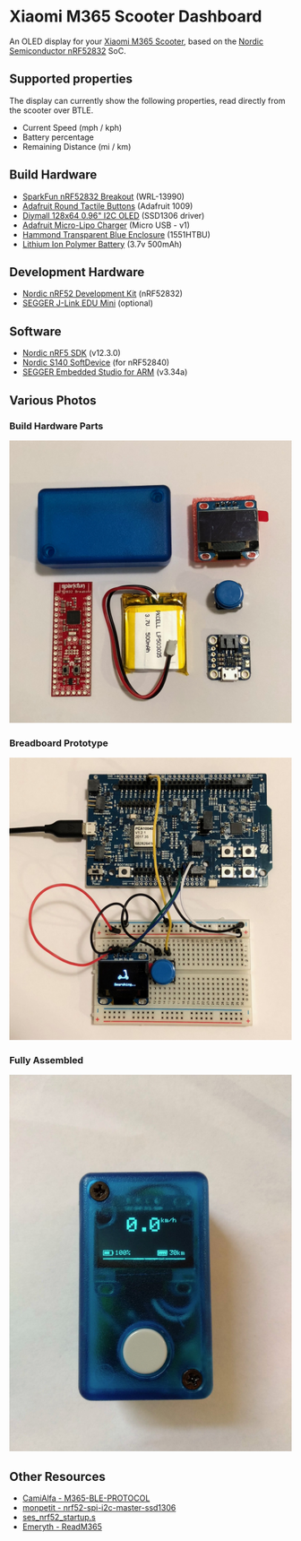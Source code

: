 # Xiaomi M365 Scooter Dashboard

An OLED display for your [Xiaomi M365 Scooter](https://www.amazon.com/gp/product/B076KKX4BC/ref=as_li_tl?ie=UTF8&camp=1789&creative=9325&creativeASIN=B076KKX4BC&linkCode=as2&tag=heardrwt-20&linkId=20a3379f0dbe53111d9826211fabb4f0), based on the [Nordic Semiconductor nRF52832](https://www.nordicsemi.com/eng/Products/Bluetooth-low-energy/nRF52832) SoC.

## Supported properties
The display can currently show the following properties, read directly from the scooter over BTLE.

* Current Speed (mph / kph)
* Battery percentage 
* Remaining Distance (mi / km)

## Build Hardware
* [SparkFun nRF52832 Breakout](https://www.amazon.com/gp/product/B01N55QWTX/ref=as_li_tl?ie=UTF8&tag=heardrwt-20&camp=1789&creative=9325&linkCode=as2&creativeASIN=B01N55QWTX&linkId=c59e1a3fb01aae148760b81ffe74ed87) (WRL-13990)
* [Adafruit Round Tactile Buttons](https://www.adafruit.com/product/1009) (Adafruit 1009)
* [Diymall 128x64 0.96" I2C OLED](https://www.amazon.com/gp/product/B00O2KDQBE/ref=as_li_tl?ie=UTF8&tag=heardrwt-20&camp=1789&creative=9325&linkCode=as2&creativeASIN=B00O2KDQBE&linkId=5ebd87b3873786580d6ab6edfd369a5f) (SSD1306 driver)
* [Adafruit Micro-Lipo Charger](https://www.adafruit.com/product/1904) (Micro USB - v1)
* [Hammond Transparent Blue Enclosure](https://www.hammfg.com/electronics/small-case/plastic/1551) (1551HTBU)
* [Lithium Ion Polymer Battery](https://www.adafruit.com/product/1578) (3.7v 500mAh)

## Development Hardware
* [Nordic nRF52 Development Kit](https://www.nordicsemi.com/eng/Products/Bluetooth-low-energy/nRF52-DK) (nRF52832)
* [SEGGER J-Link EDU Mini](https://www.amazon.com/gp/product/B0758XRMTF/ref=as_li_tl?ie=UTF8&tag=heardrwt-20&camp=1789&creative=9325&linkCode=as2&creativeASIN=B0758XRMTF&linkId=114f4c84529012debd3c79d4f4aa15f3) (optional)

## Software
* [Nordic nRF5 SDK](https://www.nordicsemi.com/eng/nordic/Products/nRF5-SDK/nRF5-SDK-v12-zip/54291) (v12.3.0)
* [Nordic S140 SoftDevice](https://www.nordicsemi.com/eng/Products/S140-SoftDevice) (for nRF52840)
* [SEGGER Embedded Studio for ARM](https://www.segger.com/products/development-tools/embedded-studio/) (v3.34a)


## Various Photos
### Build Hardware Parts
![Build hardware Parts](./photos/parts.jpg)

### Breadboard Prototype
![Breadboard Prototype](./photos/breadboard.jpg)

### Fully Assembled
![Fully Assembled](./photos/assembled.jpg)

## Other Resources
* [CamiAlfa - M365-BLE-PROTOCOL](https://github.com/CamiAlfa/M365-BLE-PROTOCOL/)
* [monpetit - nrf52-spi-i2c-master-ssd1306](https://github.com/monpetit/nrf52-spi-i2c-master-ssd1306)
* [ses\_nrf52\_startup.s](https://devzone.nordicsemi.com/f/nordic-q-a/31187/segger-embedded-studio-vs-iar-different-debugging-behavior)
* [Emeryth - ReadM365](https://github.com/Emeryth/ReadM365)